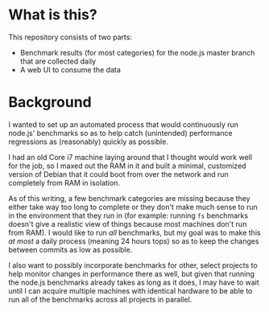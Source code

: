 # What is this?

This repository consists of two parts:

  * Benchmark results (for most categories) for the node.js master branch that
    are collected daily
  * A web UI to consume the data

# Background

I wanted to set up an automated process that would continuously run node.js'
benchmarks so as to help catch (unintended) performance regressions as
(reasonably) quickly as possible.

I had an old Core i7 machine laying around that I thought would work well for
the job, so I maxed out the RAM in it and built a minimal, customized version of
Debian that it could boot from over the network and run completely from RAM in
isolation.

As of this writing, a few benchmark categories are missing because they either
take way too long to complete or they don't make much sense to run in the
environment that they run in (for example: running `fs` benchmarks doesn't give
a realistic view of things because most machines don't run from RAM). I would
like to run *all* benchmarks, but my goal was to make this *at most* a daily
process (meaning 24 hours tops) so as to keep the changes between commits as low
as possible.

I also want to possibly incorporate benchmarks for other, select projects to
help monitor changes in performance there as well, but given that running the
node.js benchmarks already takes as long as it does, I may have to wait until I
can acquire multiple machines with identical hardware to be able to run all of
the benchmarks across all projects in parallel.
